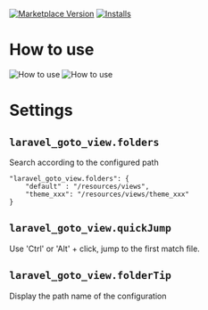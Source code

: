 [![Marketplace Version](https://vsmarketplacebadge.apphb.com/version/codingyu.laravel-goto-view.svg)](https://marketplace.visualstudio.com/items?itemName=codingyu.laravel-goto-view) [![Installs](https://vsmarketplacebadge.apphb.com/installs/codingyu.laravel-goto-view.svg)](https://marketplace.visualstudio.com/items?itemName=codingyu.laravel-goto-view)
# How to use
![How to use](https://github.com/codingyu/laravel-goto-view/raw/master/images/use.jpg)
![How to use](https://github.com/codingyu/laravel-goto-view/raw/master/images/use.gif)
# Settings
## `laravel_goto_view.folders` 
Search according to the configured path
```
"laravel_goto_view.folders": {
    "default" : "/resources/views",
    "theme_xxx": "/resources/views/theme_xxx"
}
``` 
## `laravel_goto_view.quickJump`  
Use 'Ctrl' or 'Alt' + click, jump to the first match file.
## `laravel_goto_view.folderTip`  
Display the path name of the configuration
